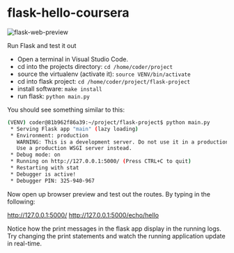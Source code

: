 # flask-hello-coursera

![flask-web-preview](https://user-images.githubusercontent.com/58792/107861108-7ddbfa80-6e11-11eb-906f-127ea68c50c8.png)

Run Flask and test it out

* Open a terminal in Visual Studio Code.
* cd into the projects directory:  `cd /home/coder/project`
* source the virtualenv (activate it):  `source VENV/bin/activate`
* cd into flask project:  `cd /home/coder/project/flask-project`
* install software:  `make install`
* run flask:  `python main.py`

You should see something similar to this:

```bash
(VENV) coder@81b962f86a39:~/project/flask-project$ python main.py 
 * Serving Flask app "main" (lazy loading)
 * Environment: production
   WARNING: This is a development server. Do not use it in a production deployment.
   Use a production WSGI server instead.
 * Debug mode: on
 * Running on http://127.0.0.1:5000/ (Press CTRL+C to quit)
 * Restarting with stat
 * Debugger is active!
 * Debugger PIN: 325-940-967
 ```

Now open up browser preview and test out the routes.  By typing in the following:

http://127.0.0.1:5000/
http://127.0.0.1:5000/echo/hello

Notice how the print messages in the flask app display in the running logs.
Try changing the print statements and watch the running application update in real-time.
